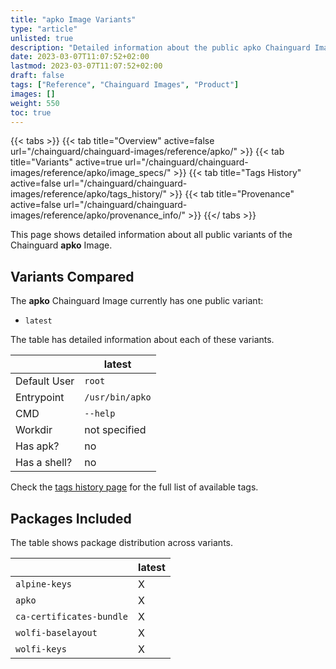 ```yaml
---
title: "apko Image Variants"
type: "article"
unlisted: true
description: "Detailed information about the public apko Chainguard Image variants"
date: 2023-03-07T11:07:52+02:00
lastmod: 2023-03-07T11:07:52+02:00
draft: false
tags: ["Reference", "Chainguard Images", "Product"]
images: []
weight: 550
toc: true
---
```


{{< tabs >}}
{{< tab title="Overview" active=false url="/chainguard/chainguard-images/reference/apko/" >}}
{{< tab title="Variants" active=true url="/chainguard/chainguard-images/reference/apko/image_specs/" >}}
{{< tab title="Tags History" active=false url="/chainguard/chainguard-images/reference/apko/tags_history/" >}}
{{< tab title="Provenance" active=false url="/chainguard/chainguard-images/reference/apko/provenance_info/" >}}
{{</ tabs >}}

This page shows detailed information about all public variants of the Chainguard **apko** Image.

## Variants Compared
The **apko** Chainguard Image currently has one public variant: 

- `latest`

The table has detailed information about each of these variants.

|              | latest          |
|--------------|-----------------|
| Default User | `root`          |
| Entrypoint   | `/usr/bin/apko` |
| CMD          | `--help`        |
| Workdir      | not specified   |
| Has apk?     | no              |
| Has a shell? | no              |

Check the [tags history page](/chainguard/chainguard-images/reference/apko/tags_history/) for the full list of available tags.

## Packages Included
The table shows package distribution across variants.

|                          | latest |
|--------------------------|--------|
| `alpine-keys`            | X      |
| `apko`                   | X      |
| `ca-certificates-bundle` | X      |
| `wolfi-baselayout`       | X      |
| `wolfi-keys`             | X      |

